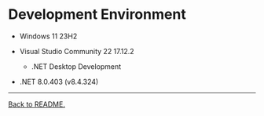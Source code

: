 # Development Environment

-   Windows 11 23H2

-   Visual Studio Community 22 17.12.2

    -   .NET Desktop Development

-   .NET 8.0.403 (v8.4.324)

---

[Back to README.](../README.md)
